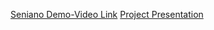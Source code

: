 [Seniano Demo-Video Link](https://youtu.be/qdJD1xWe26E)
[Project Presentation](https://docs.google.com/presentation/d/1Wun6GEJHEmdWFa04Lsn4oiRqP9TBLpDDenmAWjFuoCM/edit?usp=sharing)
